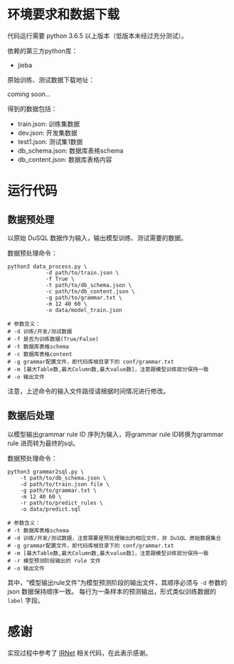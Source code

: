 
# 环境要求和数据下载

代码运行需要 python 3.6.5 以上版本（低版本未经过充分测试）。

依赖的第三方python库：
* jieba

原始训练、测试数据下载地址：

coming soon...

得到的数据包括：

* train.json: 训练集数据
* dev.json: 开发集数据
* test1.json: 测试集1数据
* db_schema.json: 数据库表格schema
* db_content.json: 数据库表格内容

# 运行代码
## 数据预处理

以原始 DuSQL 数据作为输入，输出模型训练、测试需要的数据。

数据预处理命令：
```
python3 data_process.py \
            -d path/to/train.json \
            -f True \
            -t path/to/db_schema.json \
            -c path/to/db_content.json \
            -g path/to/grammar.txt \
            -m 12 40 60 \
            -o data/model_train.json

# 参数含义：
# -d 训练/开发/测试数据
# -f 是否为训练数据(True/False)
# -t 数据库表格schema
# -c 数据库表格content
# -g grammar配置文件，即代码库根目录下的 conf/grammar.txt
# -m [最大Table数,最大Column数,最大value数]，注意跟模型训练部分保持一致
# -o 输出文件 
```
注意，上述命令的输入文件路径请根据时间情况进行修改。

## 数据后处理

以模型输出grammar rule ID 序列为输入，将grammar rule ID转换为grammar rule 进而转为最终的sql。

数据预处理命令：
```
python3 grammar2sql.py \
	-t path/to/db_schema.json \
	-d path/to/train.json file \
	-g path/to/grammar.txt \
	-m 12 40 60 \
	-r path/to/predict_rules \
	-o data/predict.sql

# 参数含义：
# -t 数据库表格schema
# -d 训练/开发/测试数据，注意需要是预处理输出的相应文件，非 DuSQL 原始数据集合
# -g grammar配置文件，即代码库根目录下的 conf/grammar.txt
# -m [最大Table数,最大Column数,最大value数]，注意跟模型训练部分保持一致
# -r 模型预测阶段输出的 rule 文件
# -o 输出文件
```

其中，“模型输出rule文件”为模型预测阶段的输出文件，其顺序必须与 `-d` 参数的 json 数据保持顺序一致。
每行为一条样本的预测输出，形式类似训练数据的 `label` 字段。

# 感谢
实现过程中参考了 [IRNet](https://github.com/microsoft/IRNet) 相关代码，在此表示感谢。

